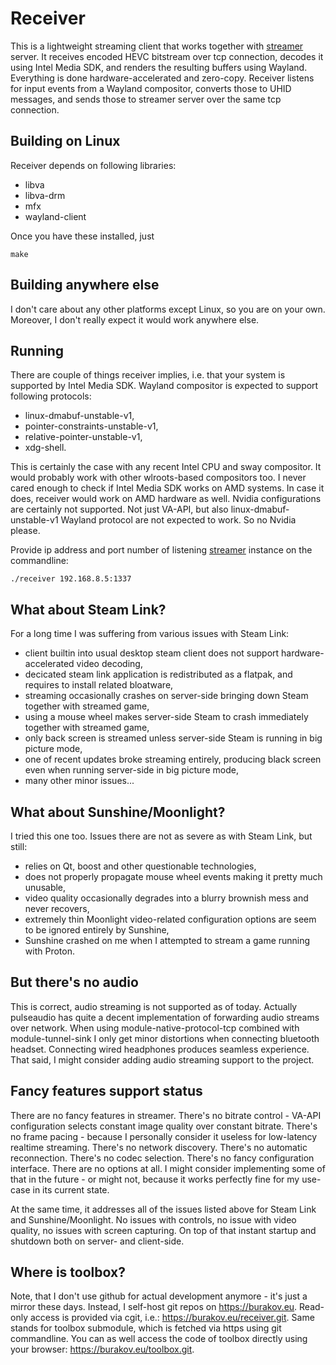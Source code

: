 # Receiver

This is a lightweight streaming client that works together with [streamer](https://burakov.eu/streamer.git) server. It receives encoded HEVC bitstream over tcp connection, decodes it using Intel Media SDK, and renders the resulting buffers using Wayland. Everything is done hardware-accelerated and zero-copy. Receiver listens for input events from a Wayland compositor, converts those to UHID messages, and sends those to streamer server over the same tcp connection.

## Building on Linux

Receiver depends on following libraries:
* libva
* libva-drm
* mfx
* wayland-client

Once you have these installed, just
```
make
```

## Building anywhere else

I don't care about any other platforms except Linux, so you are on your own. Moreover, I don't really expect it would work anywhere else.

## Running

There are couple of things receiver implies, i.e. that your system is supported by Intel Media SDK. Wayland compositor is expected to support following protocols:
* linux-dmabuf-unstable-v1,
* pointer-constraints-unstable-v1,
* relative-pointer-unstable-v1,
* xdg-shell.

This is certainly the case with any recent Intel CPU and sway compositor. It would probably work with other wlroots-based compositors too. I never cared enough to check if Intel Media SDK works on AMD systems. In case it does, receiver would work on AMD hardware as well. Nvidia configurations are certainly not supported. Not just VA-API, but also linux-dmabuf-unstable-v1 Wayland protocol are not expected to work. So no Nvidia please.

Provide ip address and port number of listening [streamer](https://burakov/streamer.git) instance on the commandline:
```
./receiver 192.168.8.5:1337
```

## What about Steam Link?

For a long time I was suffering from various issues with Steam Link:
* client builtin into usual desktop steam client does not support hardware-accelerated video decoding,
* decicated steam link application is redistributed as a flatpak, and requires to install related bloatware,
* streaming occasionally crashes on server-side bringing down Steam together with streamed game,
* using a mouse wheel makes server-side Steam to crash immediately together with streamed game,
* only back screen is streamed unless server-side Steam is running in big picture mode,
* one of recent updates broke streaming entirely, producing black screen even when running server-side in big picture mode,
* many other minor issues...

## What about Sunshine/Moonlight?

I tried this one too. Issues there are not as severe as with Steam Link, but still:
* relies on Qt, boost and other questionable technologies,
* does not properly propagate mouse wheel events making it pretty much unusable,
* video quality occasionally degrades into a blurry brownish mess and never recovers,
* extremely thin Moonlight video-related configuration options are seem to be ignored entirely by Sunshine,
* Sunshine crashed on me when I attempted to stream a game running with Proton.

## But there's no audio

This is correct, audio streaming is not supported as of today. Actually pulseaudio has quite a decent implementation of forwarding audio streams over network. When using module-native-protocol-tcp combined with module-tunnel-sink I only get minor distortions when connecting bluetooth headset. Connecting wired headphones produces seamless experience. That said, I might consider adding audio streaming support to the project.

## Fancy features support status

There are no fancy features in streamer. There's no bitrate control - VA-API configuration selects constant image quality over constant bitrate. There's no frame pacing - because I personally consider it useless for low-latency realtime streaming. There's no network discovery. There's no automatic reconnection. There's no codec selection. There's no fancy configuration interface. There are no options at all. I might consider implementing some of that in the future - or might not, because it works perfectly fine for my use-case in its current state.

At the same time, it addresses all of the issues listed above for Steam Link and Sunshine/Moonlight. No issues with controls, no issue with video quality, no issues with screen capturing. On top of that instant startup and shutdown both on server- and client-side.

## Where is toolbox?

Note, that I don't use github for actual development anymore - it's just a mirror these days. Instead, I self-host git repos on https://burakov.eu. Read-only access is provided via cgit, i.e.: https://burakov.eu/receiver.git. Same stands for toolbox submodule, which is fetched via https using git commandline. You can as well access the code of toolbox directly using your browser: https://burakov.eu/toolbox.git.
